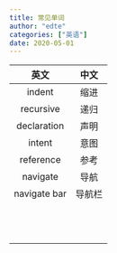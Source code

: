 ```yaml
---
title: 常见单词
author: "edte"
categories: ["英语"]
date: 2020-05-01
---
```




|     英文     |  中文  |
| :----------: | :----: |
|    indent    |  缩进  |
|  recursive   |  递归  |
| declaration  |  声明  |
|    intent    |  意图  |
|  reference   |  参考  |
|   navigate   |  导航  |
| navigate bar | 导航栏 |
|              |        |
|              |        |
|              |        |
|              |        |
|              |        |
|              |        |
|              |        |
|              |        |
|              |        |
|              |        |
|              |        |
|              |        |
